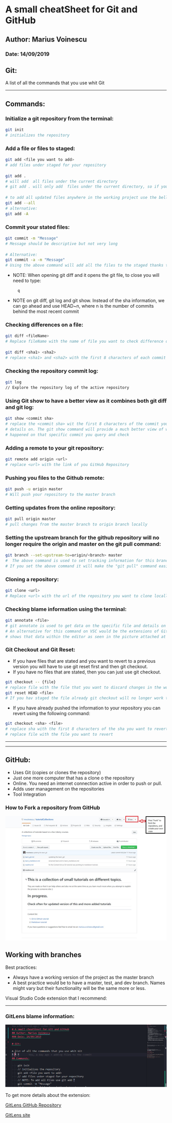 # A small cheatSheet for Git and GitHub

## Author: Marius Voinescu

### Date: 14/09/2019

## Git:

A list of all the commands that you use whit Git
* * *

## Commands:

### Initialize a git repository from the terminal:

```bash
git init
# initializes the repository
```

### Add a file or files to staged:

```bash
git add <file you want to add>
# add files under staged for your repository

git add .
# will add  all files under the current directory
# git add . will only add  files under the current directory, so if you have modified files under a separate folder they will not be added

# to add all updated files anywhere in the working project use the bellow command
git add --all
# alternative:
git add -A

```

### Commit your stated files:

```bash
git commit -m "Message"
# Message should be descriptive but not very long

# Alternative:
git commit -a -m "Message"
# Using the above command will add all the files to the staged thanks to the -a parameter. This can be used if you have modified files after you have already staged for example
```


* NOTE:
  When opening git diff and it opens the git file, to close you will need to type:

  ```bash
    q
  ```

* NOTE on git diff, git log and git show.
  Instead of the sha information, we can go ahead and use HEAD~n, where n is the number of commits behind the most recent commit

### Checking differences on a file:

```bash
git diff <fileName>
# Replace fileName with the name of file you want to check difference on

git diff <sha1> <sha2>
# replace <sha1> and <sha2> with the first 8 characters of each commit sha you want to check differences between
```

### Checking the repository commit log:

```bash
git log
// Explore the repository log of the active repository
```

### Using Git show to have a better view as it combines both git diff and git log:

```bash
git show <commit sha>
# replace the <commit sha> wit the first 8 characters of the commit you want to get
# details on. The git show command will provide a much better view of what exactly
# happened on that specific commit you query and check
```


### Adding a remote to your git repository:

```bash
git remote add origin <url>
# replace <url> with the link of you GitHub Repository
```

### Pushing you files to the Github remote:

```bash
git push -u origin master
# Will push your repository to the master branch
```

### Getting updates from the online repository:

```bash
git pull origin master
# pull changes from the master branch to origin branch locally
```

### Setting the upstream branch for the github repository will no longer require the origin and master on the git pull command:

```bash
git branch --set-upstream-to=origin/<branch> master
#  The above command is used to set tracking information for this branch
# If you set the above command it will make the "git pull" command easier as it will already know where to pull
```

### Cloning a repository:

```bash
git clone <url>
# Replace <url> with the url of the repository you want to clone locally
```

### Checking blame information using the terminal:

```bash
git annotate <file>
# git annotate is used to get data on the specific file and details on commits.
# An alternative for this command on VSC would be the extensions of GitLens that
# shows that data within the editor as seen in the picture attached at the end of this.
```

### Git Checkout and Git Reset:

* If you have files that are stated and you want to revert to a previous version you will have to use git reset first and then git checkout.
* If you have no files that are stated, then you can just use git checkout.

```bash
git checkout -- {file}
# replace file with the file that you want to discard changes in the working directory
git reset HEAD <file>
# If you hav staged the file already git checkout will no longer work t, so for that you will need to use git reset to unstage the file
```

* If you have already pushed the information to your repository you can revert using the following command:

```bash
git checkout <sha> <file>
# replace sha with the first 8 characters of the sha you want to revert to
# replace file with the file you want to revert

```

* * *
* * *

## GitHub:
  
* Uses Git (copies or clones the repository)
* Just one more computer that has a clone o the repository
* Online. You need an internet connection active in order to push or pull.
* Adds user management on the repositories
* Tool Integration

### How to Fork a repository from GitHub

![GitHub Fork](/img/GitHubFork.jpg)


## Working with branches

Best practices:

* Always have a working version of the project as the master branch
* A best practice would be to have a master, test, and dev branch. Names might vary but their functionality will be the same more or less.

Visual Studio Code extension that I recommend:

* * *

### GitLens blame information:

![GitLens Blame](/img/GitLens_Blame_annotations.png)

To get more details about the extension:

[GitLens GitHub Repository](https://github.com/eamodio/vscode-gitlens)

[GitLens site](https://gitlens.amod.io/)